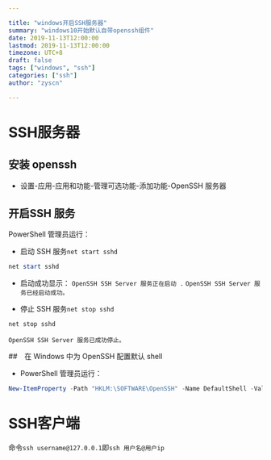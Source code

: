 ```yaml
---

title: "windows开启SSH服务器"
summary: "windows10开始默认自带openssh组件"
date: 2019-11-13T12:00:00
lastmod: 2019-11-13T12:00:00
timezone: UTC+8
draft: false
tags: ["windows", "ssh"]
categories: ["ssh"]
author: "zyscn"

---
```



# SSH服务器

## 安装 openssh

- 设置-应用-应用和功能-管理可选功能-添加功能-OpenSSH 服务器

## 开启SSH 服务

PowerShell 管理员运行：

- 启动 SSH 服务`net start sshd`

```powershell
net start sshd
```
- 启动成功显示：
`OpenSSH SSH Server 服务正在启动 .`
`OpenSSH SSH Server 服务已经启动成功。`

- 停止 SSH 服务`net stop sshd`

```powershell
net stop sshd
```
`OpenSSH SSH Server 服务已成功停止。`

##　在 Windows 中为 OpenSSH 配置默认 shell

- PowerShell 管理员运行：

```powershell
New-ItemProperty -Path "HKLM:\SOFTWARE\OpenSSH" -Name DefaultShell -Value "C:\Windows\System32\WindowsPowerShell\v1.0\powershell.exe" -PropertyType String -Force
```

# SSH客户端

命令`ssh username@127.0.0.1`即`ssh 用户名@用户ip`
